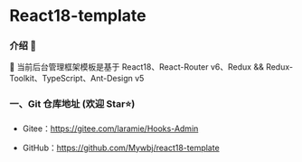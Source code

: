 # React18-template

### 介绍 📖
🌈 当前后台管理框架模板是基于 React18、React-Router v6、Redux && Redux-Toolkit、TypeScript、Ant-Design v5

### 一、Git 仓库地址 (欢迎 Star⭐)

- Gitee：https://gitee.com/laramie/Hooks-Admin

- GitHub：https://github.com/Mywbj/react18-template